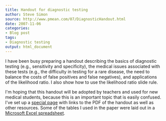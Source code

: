 ---
title: Handout for diagnostic testing
author: Steve Simon
source: http://www.pmean.com/07/DiagnosticHandout.html
date: 2007-11-06
categories:
- Blog post
tags:
- Diagnostic testing
output: html_document
---I have been busy preparing a handout describing the basics ofdiagnostic testing (e.g., sensitivity and specificity), the medicalissues associated with these tests (e.g., the difficulty in testingfor a rare disease, the need to balance the costs of false positivesand false negatives), and applications of the likelihood ratio. I alsoshow how to use the likelihood ratio slide rule.
I'm hoping that this handout will be adopted by teachers and used fornew medical students, because this is an important topic that iseasily confused. I've set up a [special page](../diagnostic.asp) withlinks to the PDF of the handout as well as other resources. Some ofthe tables I used in the paper were laid out in a [Microsoft Excelspreadsheet](../00files/DiagnosticTables.xls).
